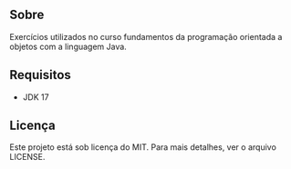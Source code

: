 ## Sobre
Exercícios utilizados no curso fundamentos da programação orientada a objetos com a linguagem Java.

## Requisitos
* JDK 17

## Licença
Este projeto está sob licença do MIT. Para mais detalhes, ver o arquivo LICENSE.
